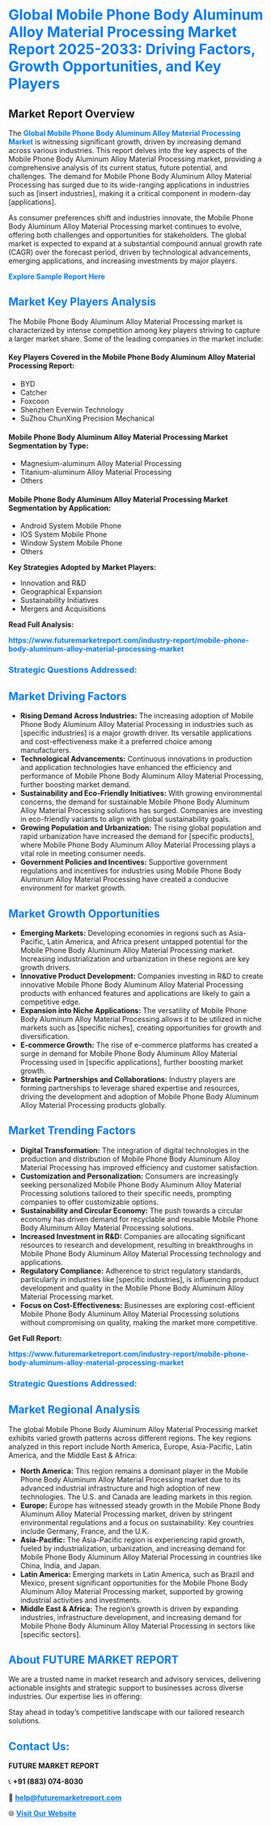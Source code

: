 <h1 style="color: #007BFF;">Global Mobile Phone Body Aluminum Alloy Material Processing Market Report 2025-2033: Driving Factors, Growth Opportunities, and Key Players</h1>

<section id="overview">
<h2>Market Report Overview</h2>
<p>The <a href="https://www.futuremarketreport.com/industry-report/mobile-phone-body-aluminum-alloy-material-processing-market" style="color: #007BFF; text-decoration: none;"><strong>Global Mobile Phone Body Aluminum Alloy Material Processing Market</strong></a> is witnessing significant growth, driven by increasing demand across various industries. This report delves into the key aspects of the Mobile Phone Body Aluminum Alloy Material Processing market, providing a comprehensive analysis of its current status, future potential, and challenges. The demand for Mobile Phone Body Aluminum Alloy Material Processing has surged due to its wide-ranging applications in industries such as [insert industries], making it a critical component in modern-day [applications].</p>
<p>As consumer preferences shift and industries innovate, the Mobile Phone Body Aluminum Alloy Material Processing market continues to evolve, offering both challenges and opportunities for stakeholders. The global market is expected to expand at a substantial compound annual growth rate (CAGR) over the forecast period, driven by technological advancements, emerging applications, and increasing investments by major players.</p>
</section>

<section id="overview">
<p><a href="https://www.futuremarketreport.com/request-sample/reportId=115314" style="color: #007BFF; text-decoration: none;"><strong>Explore Sample Report Here</strong></a></p>
</section>

<section id="key-players">
<h2 style="color: #007BFF;">Market Key Players Analysis</h2>
<p>The Mobile Phone Body Aluminum Alloy Material Processing market is characterized by intense competition among key players striving to capture a larger market share. Some of the leading companies in the market include:</p>
<h4>Key Players Covered in the Mobile Phone Body Aluminum Alloy Material Processing Report:</h4>
<ul><li>BYD</li><li>Catcher</li><li>Foxcoon</li><li>Shenzhen Everwin Technology</li><li>SuZhou ChunXing Precision Mechanical</li></ul>
<h4>Mobile Phone Body Aluminum Alloy Material Processing Market Segmentation by Type:</h4>
<ul><li>Magnesium-aluminum Alloy Material Processing</li><li>Titanium-aluminum Alloy Material Processing</li><li>Others</li></ul>

<h4>Mobile Phone Body Aluminum Alloy Material Processing Market Segmentation by Application:</h4>
<ul><li>Android System Mobile Phone</li><li>IOS System Mobile Phone</li><li>Window System Mobile Phone</li><li>Others</li></ul>
<p><strong>Key Strategies Adopted by Market Players:</strong></p>
<ul>
<li>Innovation and R&D</li>
<li>Geographical Expansion</li>
<li>Sustainability Initiatives</li>
<li>Mergers and Acquisitions</li>
</ul>
</section>

<section>
<p><strong>Read Full Analysis: </strong></p><a href="https://www.futuremarketreport.com/industry-report/mobile-phone-body-aluminum-alloy-material-processing-market" style="color: #007BFF; text-decoration: none;"><strong>https://www.futuremarketreport.com/industry-report/mobile-phone-body-aluminum-alloy-material-processing-market</strong></a>
<h3 style="color: #007BFF;">Strategic Questions Addressed:</h3>
</section>

<section id="driving-factors">
<h2 style="color: #007BFF;">Market Driving Factors</h2>
<ul>
<li><strong>Rising Demand Across Industries:</strong> The increasing adoption of Mobile Phone Body Aluminum Alloy Material Processing in industries such as [specific industries] is a major growth driver. Its versatile applications and cost-effectiveness make it a preferred choice among manufacturers.</li>
<li><strong>Technological Advancements:</strong> Continuous innovations in production and application technologies have enhanced the efficiency and performance of Mobile Phone Body Aluminum Alloy Material Processing, further boosting market demand.</li>
<li><strong>Sustainability and Eco-Friendly Initiatives:</strong> With growing environmental concerns, the demand for sustainable Mobile Phone Body Aluminum Alloy Material Processing solutions has surged. Companies are investing in eco-friendly variants to align with global sustainability goals.</li>
<li><strong>Growing Population and Urbanization:</strong> The rising global population and rapid urbanization have increased the demand for [specific products], where Mobile Phone Body Aluminum Alloy Material Processing plays a vital role in meeting consumer needs.</li>
<li><strong>Government Policies and Incentives:</strong> Supportive government regulations and incentives for industries using Mobile Phone Body Aluminum Alloy Material Processing have created a conducive environment for market growth.</li>
</ul>
</section>

<section id="growth-opportunities">
<h2 style="color: #007BFF;">Market Growth Opportunities</h2>
<ul>
<li><strong>Emerging Markets:</strong> Developing economies in regions such as Asia-Pacific, Latin America, and Africa present untapped potential for the Mobile Phone Body Aluminum Alloy Material Processing market. Increasing industrialization and urbanization in these regions are key growth drivers.</li>
<li><strong>Innovative Product Development:</strong> Companies investing in R&D to create innovative Mobile Phone Body Aluminum Alloy Material Processing products with enhanced features and applications are likely to gain a competitive edge.</li>
<li><strong>Expansion into Niche Applications:</strong> The versatility of Mobile Phone Body Aluminum Alloy Material Processing allows it to be utilized in niche markets such as [specific niches], creating opportunities for growth and diversification.</li>
<li><strong>E-commerce Growth:</strong> The rise of e-commerce platforms has created a surge in demand for Mobile Phone Body Aluminum Alloy Material Processing used in [specific applications], further boosting market growth.</li>
<li><strong>Strategic Partnerships and Collaborations:</strong> Industry players are forming partnerships to leverage shared expertise and resources, driving the development and adoption of Mobile Phone Body Aluminum Alloy Material Processing products globally.</li>
</ul>
</section>

<section id="trending-factors">
<h2 style="color: #007BFF;">Market Trending Factors</h2>
<ul>
<li><strong>Digital Transformation:</strong> The integration of digital technologies in the production and distribution of Mobile Phone Body Aluminum Alloy Material Processing has improved efficiency and customer satisfaction.</li>
<li><strong>Customization and Personalization:</strong> Consumers are increasingly seeking personalized Mobile Phone Body Aluminum Alloy Material Processing solutions tailored to their specific needs, prompting companies to offer customizable options.</li>
<li><strong>Sustainability and Circular Economy:</strong> The push towards a circular economy has driven demand for recyclable and reusable Mobile Phone Body Aluminum Alloy Material Processing solutions.</li>
<li><strong>Increased Investment in R&D:</strong> Companies are allocating significant resources to research and development, resulting in breakthroughs in Mobile Phone Body Aluminum Alloy Material Processing technology and applications.</li>
<li><strong>Regulatory Compliance:</strong> Adherence to strict regulatory standards, particularly in industries like [specific industries], is influencing product development and quality in the Mobile Phone Body Aluminum Alloy Material Processing market.</li>
<li><strong>Focus on Cost-Effectiveness:</strong> Businesses are exploring cost-efficient Mobile Phone Body Aluminum Alloy Material Processing solutions without compromising on quality, making the market more competitive.</li>
</ul>
</section>

<section>
<p><strong>Get Full Report: </strong></p><a href="https://www.futuremarketreport.com/industry-report/mobile-phone-body-aluminum-alloy-material-processing-market" style="color: #007BFF; text-decoration: none;"><strong>https://www.futuremarketreport.com/industry-report/mobile-phone-body-aluminum-alloy-material-processing-market</strong></a>
<h3 style="color: #007BFF;">Strategic Questions Addressed:</h3>
</section>


<section id="regional-analysis">
<h2 style="color: #007BFF;">Market Regional Analysis</h2>
<p>The global Mobile Phone Body Aluminum Alloy Material Processing market exhibits varied growth patterns across different regions. The key regions analyzed in this report include North America, Europe, Asia-Pacific, Latin America, and the Middle East & Africa:</p>
<ul>
<li><strong>North America:</strong> This region remains a dominant player in the Mobile Phone Body Aluminum Alloy Material Processing market due to its advanced industrial infrastructure and high adoption of new technologies. The U.S. and Canada are leading markets in this region.</li>
<li><strong>Europe:</strong> Europe has witnessed steady growth in the Mobile Phone Body Aluminum Alloy Material Processing market, driven by stringent environmental regulations and a focus on sustainability. Key countries include Germany, France, and the U.K.</li>
<li><strong>Asia-Pacific:</strong> The Asia-Pacific region is experiencing rapid growth, fueled by industrialization, urbanization, and increasing demand for Mobile Phone Body Aluminum Alloy Material Processing in countries like China, India, and Japan.</li>
<li><strong>Latin America:</strong> Emerging markets in Latin America, such as Brazil and Mexico, present significant opportunities for the Mobile Phone Body Aluminum Alloy Material Processing market, supported by growing industrial activities and investments.</li>
<li><strong>Middle East & Africa:</strong> The region’s growth is driven by expanding industries, infrastructure development, and increasing demand for Mobile Phone Body Aluminum Alloy Material Processing in sectors like [specific sectors].</li>
</ul>
</section>

<footer>
<h2 style="color: #007BFF;">About FUTURE MARKET REPORT</h2>
<p>We are a trusted name in market research and advisory services, delivering actionable insights and strategic support to businesses across diverse industries. Our expertise lies in offering:</p>

<p>Stay ahead in today’s competitive landscape with our tailored research solutions.</p>

<h2 style="color: #007BFF;">Contact Us:</h2>
<p><strong>FUTURE MARKET REPORT</strong></p>
<p>📞 <strong>+91 (883) 074-8030</strong></p>
<p>📧 <strong><a href="mailto:help@futuremarketreport.com" style="color: #007BFF;">help@futuremarketreport.com</a></strong></p>
<p>🌐 <strong><a href="https://www.futuremarketreport.com/" style="color: #007BFF;">Visit Our Website</a></strong></p>
</footer>